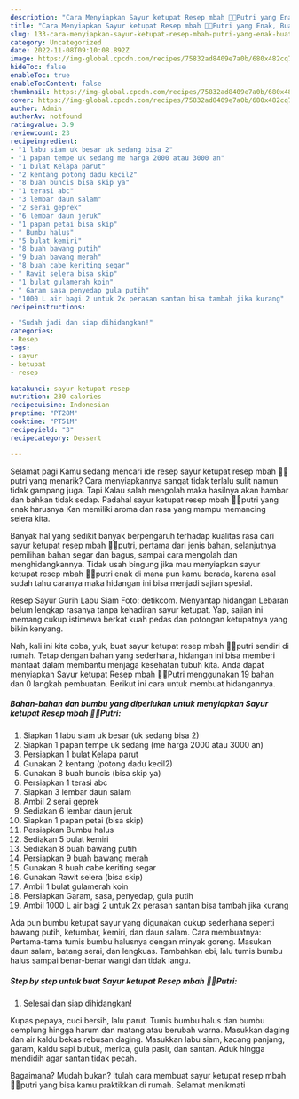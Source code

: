 ```yaml
---
description: "Cara Menyiapkan Sayur ketupat Resep mbah 👸👑Putri yang Enak, Buat Buka Puasa}"
title: "Cara Menyiapkan Sayur ketupat Resep mbah 👸👑Putri yang Enak, Buat Buka Puasa}"
slug: 133-cara-menyiapkan-sayur-ketupat-resep-mbah-putri-yang-enak-buat-buka-puasa
category: Uncategorized
date: 2022-11-08T09:10:08.892Z
image: https://img-global.cpcdn.com/recipes/75832ad8409e7a0b/680x482cq70/sayur-ketupat-resep-mbah-putri-foto-resep-utama.jpg
hideToc: false
enableToc: true
enableTocContent: false
thumbnail: https://img-global.cpcdn.com/recipes/75832ad8409e7a0b/680x482cq70/sayur-ketupat-resep-mbah-putri-foto-resep-utama.jpg
cover: https://img-global.cpcdn.com/recipes/75832ad8409e7a0b/680x482cq70/sayur-ketupat-resep-mbah-putri-foto-resep-utama.jpg
author: Admin
authorAv: notfound
ratingvalue: 3.9
reviewcount: 23
recipeingredient:
- "1 labu siam uk besar uk sedang bisa 2"
- "1 papan tempe uk sedang me harga 2000 atau 3000 an"
- "1 bulat Kelapa parut"
- "2 kentang potong dadu kecil2"
- "8 buah buncis bisa skip ya"
- "1 terasi abc"
- "3 lembar daun salam"
- "2 serai geprek"
- "6 lembar daun jeruk"
- "1 papan petai bisa skip"
- " Bumbu halus"
- "5 bulat kemiri"
- "8 buah bawang putih"
- "9 buah bawang merah"
- "8 buah cabe keriting segar"
- " Rawit selera bisa skip"
- "1 bulat gulamerah koin"
- " Garam sasa penyedap gula putih"
- "1000 L air bagi 2 untuk 2x perasan santan bisa tambah jika kurang"
recipeinstructions:

- "Sudah jadi dan siap dihidangkan!"
categories:
- Resep
tags:
- sayur
- ketupat
- resep

katakunci: sayur ketupat resep 
nutrition: 230 calories
recipecuisine: Indonesian
preptime: "PT28M"
cooktime: "PT51M"
recipeyield: "3"
recipecategory: Dessert

---
```



Selamat pagi Kamu sedang mencari ide resep sayur ketupat resep mbah 👸👑putri yang menarik? Cara menyiapkannya sangat tidak terlalu sulit namun tidak gampang juga. Tapi Kalau salah mengolah maka hasilnya akan hambar dan bahkan tidak sedap. Padahal sayur ketupat resep mbah 👸👑putri yang enak harusnya Kan memiliki aroma dan rasa yang mampu memancing selera kita.


Banyak hal yang sedikit banyak berpengaruh terhadap kualitas rasa dari sayur ketupat resep mbah 👸👑putri, pertama dari jenis bahan, selanjutnya pemilihan bahan segar dan bagus, sampai cara mengolah dan menghidangkannya. Tidak usah bingung jika mau menyiapkan sayur ketupat resep mbah 👸👑putri enak di mana pun kamu berada, karena asal sudah tahu caranya maka hidangan ini bisa menjadi sajian spesial.

Resep Sayur Gurih Labu Siam Foto: detikcom. Menyantap hidangan Lebaran belum lengkap rasanya tanpa kehadiran sayur ketupat. Yap, sajian ini memang cukup istimewa berkat kuah pedas dan potongan ketupatnya yang bikin kenyang.


Nah, kali ini kita coba, yuk, buat sayur ketupat resep mbah 👸👑putri sendiri di rumah. Tetap dengan bahan yang sederhana, hidangan ini bisa memberi manfaat dalam membantu menjaga kesehatan tubuh kita. Anda dapat menyiapkan Sayur ketupat Resep mbah 👸👑Putri menggunakan 19 bahan dan 0 langkah pembuatan. Berikut ini cara untuk membuat hidangannya.

<!--inarticleads1-->

##### Bahan-bahan dan bumbu yang diperlukan untuk menyiapkan Sayur ketupat Resep mbah 👸👑Putri:

1. Siapkan 1 labu siam uk besar (uk sedang bisa 2)
1. Siapkan 1 papan tempe uk sedang (me harga 2000 atau 3000 an)
1. Persiapkan 1 bulat Kelapa parut
1. Gunakan 2 kentang (potong dadu kecil2)
1. Gunakan 8 buah buncis (bisa skip ya)
1. Persiapkan 1 terasi abc
1. Siapkan 3 lembar daun salam
1. Ambil 2 serai geprek
1. Sediakan 6 lembar daun jeruk
1. Siapkan 1 papan petai (bisa skip)
1. Persiapkan  Bumbu halus
1. Sediakan 5 bulat kemiri
1. Sediakan 8 buah bawang putih
1. Persiapkan 9 buah bawang merah
1. Gunakan 8 buah cabe keriting segar
1. Gunakan  Rawit selera (bisa skip)
1. Ambil 1 bulat gulamerah koin
1. Persiapkan  Garam, sasa, penyedap, gula putih
1. Ambil 1000 L air bagi 2 untuk 2x perasan santan bisa tambah jika kurang


Ada pun bumbu ketupat sayur yang digunakan cukup sederhana seperti bawang putih, ketumbar, kemiri, dan daun salam. Cara membuatnya: Pertama-tama tumis bumbu halusnya dengan minyak goreng. Masukan daun salam, batang serai, dan lengkuas. Tambahkan ebi, lalu tumis bumbu halus sampai benar-benar wangi dan tidak langu. 

<!--inarticleads2-->

##### Step by step untuk buat Sayur ketupat Resep mbah 👸👑Putri:


1. Selesai dan siap dihidangkan!

Kupas pepaya, cuci bersih, lalu parut. Tumis bumbu halus dan bumbu cemplung hingga harum dan matang atau berubah warna. Masukkan daging dan air kaldu bekas rebusan daging. Masukkan labu siam, kacang panjang, garam, kaldu sapi bubuk, merica, gula pasir, dan santan. Aduk hingga mendidih agar santan tidak pecah. 

Bagaimana? Mudah bukan? Itulah cara membuat sayur ketupat resep mbah 👸👑putri yang bisa kamu praktikkan di rumah. Selamat menikmati

